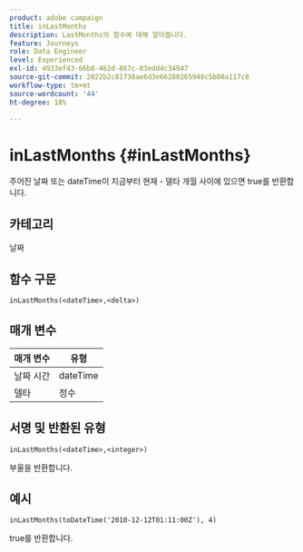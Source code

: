 ```yaml
---
product: adobe campaign
title: inLastMonths
description: LastMonths의 함수에 대해 알아봅니다.
feature: Journeys
role: Data Engineer
level: Experienced
exl-id: 4933ef43-66b8-462d-867c-03edd4c34947
source-git-commit: 2022b2c81738ae6d3e66280265948c5b88a117c8
workflow-type: tm+mt
source-wordcount: '44'
ht-degree: 18%

---
```


# inLastMonths {#inLastMonths}

주어진 날짜 또는 dateTime이 지금부터 현재 - 델타 개월 사이에 있으면 true를 반환합니다.

## 카테고리

날짜

## 함수 구문

`inLastMonths(<dateTime>,<delta>)`

## 매개 변수

| 매개 변수 | 유형 |
|-----------|------------------|
| 날짜 시간 | dateTime |
| 델타 | 정수 |

## 서명 및 반환된 유형

`inLastMonths(<dateTime>,<integer>)`

부울을 반환합니다.

## 예시

`inLastMonths(toDateTime('2010-12-12T01:11:00Z'), 4)`

true를 반환합니다.
